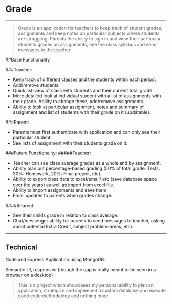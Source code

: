 # Grade
--------



> Grade is an application for teachers to keep track of student grades, assignments and keep notes on particular subjects where students are struggling. Parents the ability to sign in and view their particular students grades on assignments, see the class syllabus and send messages to the teacher.


##Base Functionality

###Teacher:
- Keep track of different classes and the students within each period.
- Add/remove students.
- Quick list-view of class with students and their current total grade.
- More detailed look at individual student with a list of assignments with their grade. Ability to change these, add/remove assignments.
- Ability to look at particular assignment, notes and summary of assignment and list of students with their grade on it (updatable).

###Parent:
- Parents must first authenticate with application and can only see their particular student.
- See lists of assignment with their students grade on it.


###Future Functionality:
#####Teacher:
- Teacher can see class average grades as a whole and by assignment.
- Ability plan out percentage-based grading (50% of total grade: Tests. 30%: Homework, 20%: Final project, etc).
- Ability to export class data to excel/email/ etc (save database space over the years) as well as import from excel file.
- Ability to import assignments and save them.
- Email updates to parents when grades change.

#####Parent:
- See their childs grade in relation to class average.
- Chat/messenger ability for parents to send messages to teacher, asking about potential Extra Credit, subject problem-areas, etc).


----
## Technical

Node and Express Application using MongoDB.

Semantic UI, responsive (though the app is really meant to be seen in a browser on a desktop)

> This is a project which showcases my personal ability to plan an application, strategize and implement a custom database and execute good code methodology and nothing more.


